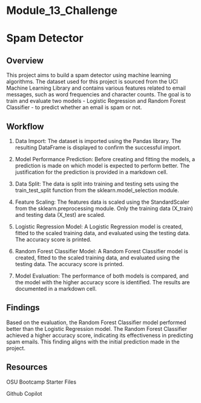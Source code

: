 # Module_13_Challenge

# Spam Detector

## Overview
This project aims to build a spam detector using machine learning algorithms. The dataset used for this project is sourced from the UCI Machine Learning Library and contains various features related to email messages, such as word frequencies and character counts. The goal is to train and evaluate two models - Logistic Regression and Random Forest Classifier - to predict whether an email is spam or not.

## Workflow
1. Data Import: The dataset is imported using the Pandas library. The resulting DataFrame is displayed to confirm the successful import.

2. Model Performance Prediction: Before creating and fitting the models, a prediction is made on which model is expected to perform better. The justification for the prediction is provided in a markdown cell.

3. Data Split: The data is split into training and testing sets using the train_test_split function from the sklearn.model_selection module.

4. Feature Scaling: The features data is scaled using the StandardScaler from the sklearn.preprocessing module. Only the training data (X_train) and testing data (X_test) are scaled.

5. Logistic Regression Model: A Logistic Regression model is created, fitted to the scaled training data, and evaluated using the testing data. The accuracy score is printed.

6. Random Forest Classifier Model: A Random Forest Classifier model is created, fitted to the scaled training data, and evaluated using the testing data. The accuracy score is printed.

7. Model Evaluation: The performance of both models is compared, and the model with the higher accuracy score is identified. The results are documented in a markdown cell.

## Findings

Based on the evaluation, the Random Forest Classifier model performed better than the Logistic Regression model. The Random Forest Classifier achieved a higher accuracy score, indicating its effectiveness in predicting spam emails. This finding aligns with the initial prediction made in the project.

## Resources
OSU Bootcamp Starter Files

Github Copilot

